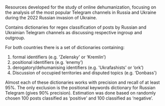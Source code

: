 Resources developed for the study of online dehumanization, focusing on the analysis of the most popular Telegram channels in Russia and Ukraine during the 2022 Russian invasion of Ukraine.

Contains dictionaries for regex classification of posts by Russian and Ukrainian Telegram channels as discussing respective ingroup and outgroup.

For both countries there is a set of dictionaries containing:
1. formal identifiers (e.g. 'Zelensky' or ‘Kremlin’)
2. positional identifiers (e.g. ‘enemy’)
3. derogatory/dehumanising identifiers (e.g. 'Ukrafashists' or ‘ork’)
4. Discussion of occupied territories and disputed topics (e.g. ‘Donbass')

Almost each of these dictionaries works with precision and recall of at least 95%. The only exclusion is the positional keywords dictionary for Russian Telegram (gives 90% precision). Estimation was done based on randomly chosen 100 posts classified as ‘positive' and 100 classified as ‘negative’.
